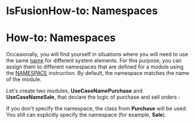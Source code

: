 # lsFusionHow-to: Namespaces

# How-to: Namespaces

Occasionally, you will find yourself in situations where you will need to use the same [name](lsFusionNaming.md) for different system elements. For this purpose, you can assign them to different namespaces that are defined for a module using the [NAMESPACE](lsFusionModule_header.md) instruction. By default, the namespace matches the name of the module.

Let's create two modules, **UseCaseNamePurchase** and **UseCaseNameSale**, that declare the logic of purchase and sell orders :



If you don't specify the namespace, the class from **Purchase** will be used. You still can explicitly specify the namespace (for example, **Sale**).
